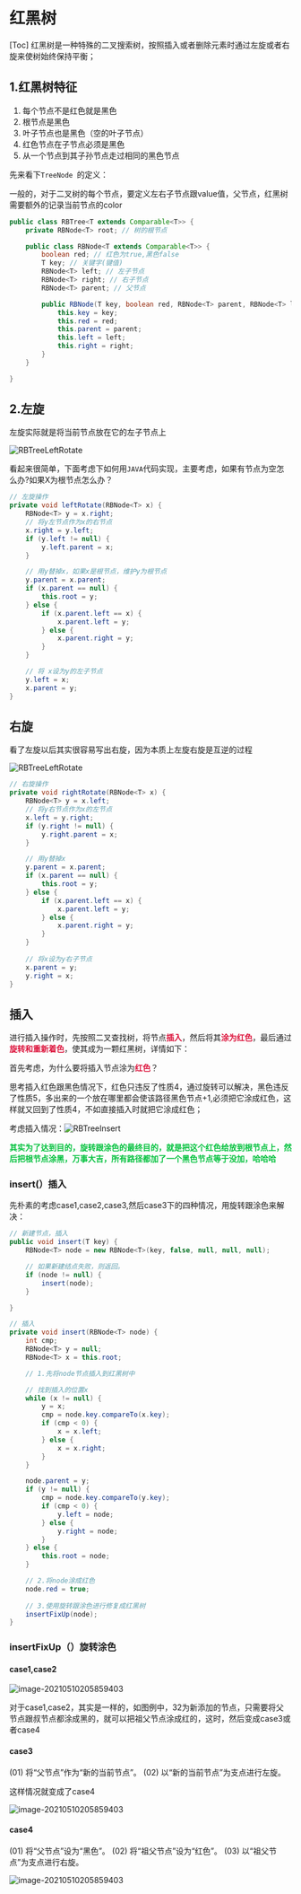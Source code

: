 # 红黑树
[Toc]
红黑树是一种特殊的二叉搜索树，按照插入或者删除元素时通过左旋或者右旋来使树始终保持平衡；

## 1.红黑树特征

1. 每个节点不是红色就是黑色
2. 根节点是黑色
3. 叶子节点也是黑色（空的叶子节点）
4. 红色节点在子节点必须是黑色
5. 从一个节点到其子孙节点走过相同的黑色节点

先来看下`TreeNode `的定义：

一般的，对于二叉树的每个节点，要定义左右子节点跟value值，父节点，红黑树需要额外的记录当前节点的color

```java
public class RBTree<T extends Comparable<T>> {
    private RBNode<T> root; // 树的根节点

    public class RBNode<T extends Comparable<T>> {
        boolean red; // 红色为true,黑色false
        T key; // 关键字(键值)
        RBNode<T> left; // 左子节点
        RBNode<T> right; // 右子节点
        RBNode<T> parent; // 父节点

        public RBNode(T key, boolean red, RBNode<T> parent, RBNode<T> left, RBNode<T> right) {
            this.key = key;
            this.red = red;
            this.parent = parent;
            this.left = left;
            this.right = right;
        }
    }

}
```

## 2.左旋

左旋实际就是将当前节点放在它的左子节点上

![RBTreeLeftRotate](image\RBTreeLeftRotate.png)

看起来很简单，下面考虑下如何用`JAVA`代码实现，主要考虑，如果有节点为空怎么办?如果X为根节点怎么办？


```java
// 左旋操作
private void leftRotate(RBNode<T> x) {
    RBNode<T> y = x.right;
    // 将y左节点作为x的右节点
    x.right = y.left;
    if (y.left != null) {
        y.left.parent = x;
    }

    // 用y替掉x，如果x是根节点，维护y为根节点
    y.parent = x.parent;
    if (x.parent == null) {
        this.root = y;
    } else {
        if (x.parent.left == x) {
            x.parent.left = y;
        } else {
            x.parent.right = y;
        }
    }

    // 将 x设为y的左子节点
    y.left = x;
    x.parent = y;
}
```

## 右旋

看了左旋以后其实很容易写出右旋，因为本质上左旋右旋是互逆的过程

![RBTreeLeftRotate](image\RBTreeRightRotate.png)

```java
// 右旋操作
private void rightRotate(RBNode<T> x) {
    RBNode<T> y = x.left;
    // 将y右节点作为x的左节点
    x.left = y.right;
    if (y.right != null) {
        y.right.parent = x;
    }

    // 用y替掉x
    y.parent = x.parent;
    if (x.parent == null) {
        this.root = y;
    } else {
        if (x.parent.left == x) {
            x.parent.left = y;
        } else {
            x.parent.right = y;
        }
    }
    
    // 将x设为y右子节点
    x.parent = y;
    y.right = x;
}
```

## 插入

进行插入操作时，先按照二叉查找树，将节点<font color=#DC143C>**插入**</font>，然后将其<font color=#DC143C>**涂为红色**</font>，最后通过<font color=#DC143C>**旋转和重新着色**</font>，使其成为一颗红黑树，详情如下：

首先考虑，为什么要将插入节点涂为<font color=#DC143C>**红色**</font>？

思考插入红色跟黑色情况下，红色只违反了性质4，通过旋转可以解决，黑色违反了性质5，多出来的一个放在哪里都会使该路径黑色节点+1,必须把它涂成红色，这样就又回到了性质4，不如直接插入时就把它涂成红色；

考虑插入情况：![RBTreeInsert](image\RBTreeInsert.png)

<font color=/#DC143C>**其实为了达到目的，旋转跟涂色的最终目的，就是把这个红色给放到根节点上，然后把根节点涂黑，万事大吉，所有路径都加了一个黑色节点等于没加，哈哈哈**</font>

### insert(）插入

先朴素的考虑case1,case2,case3,然后case3下的四种情况，用旋转跟涂色来解决：

```java
// 新建节点，插入
public void insert(T key) {
    RBNode<T> node = new RBNode<T>(key, false, null, null, null);

    // 如果新建结点失败，则返回。
    if (node != null) {
        insert(node);
    }

}

// 插入
private void insert(RBNode<T> node) {
    int cmp;
    RBNode<T> y = null;
    RBNode<T> x = this.root;

    // 1.先将node节点插入到红黑树中

    // 找到插入的位置x
    while (x != null) {
        y = x;
        cmp = node.key.compareTo(x.key);
        if (cmp < 0) {
            x = x.left;
        } else {
            x = x.right;
        }
    }

    node.parent = y;
    if (y != null) {
        cmp = node.key.compareTo(y.key);
        if (cmp < 0) {
            y.left = node;
        } else {
            y.right = node;
        }
    } else {
        this.root = node;
    }

    // 2.将node涂成红色
    node.red = true;
    
    // 3.使用旋转跟涂色进行修复成红黑树
    insertFixUp(node);
}
```

### insertFixUp（）旋转涂色

#### case1,case2

<img src="image/RBTreeInsertcase1.png" alt="image-20210510205859403"  />

对于case1,case2，其实是一样的，如图例中，32为新添加的节点，只需要将父节点跟叔节点都涂成黑的，就可以把祖父节点涂成红的，这时，然后变成case3或者case4

#### case3

(01) 将“父节点”作为“新的当前节点”。
(02) 以“新的当前节点”为支点进行左旋。

这样情况就变成了case4

<img src="image/RBTreeInsertcase3.png" alt="image-20210510205859403"  />

#### case4

(01) 将“父节点”设为“黑色”。
(02) 将“祖父节点”设为“红色”。
(03) 以“祖父节点”为支点进行右旋。

<img src="image/RBTreeInsertcase4.png" alt="image-20210510205859403"  />

